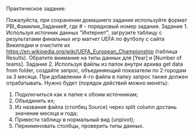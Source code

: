Практическое задание:

Пожалуйста, при сохранении домашнего задания используйте формат PBI_Фамилия_Задание#, где # - порядковый номер задания.
Задание 1. Используя источник данных "Интернет", загрузите таблицу с результатами финальных игр матчет UEFA по футболу с сайта Википедии и очистите их https://en.wikipedia.org/wiki/UEFA_European_Championship (таблица Results).
Обратите внимание на типы данных для [Year] и [Number of teams].
Задание 2. Используя файлы из папок внутри архива get data from folder, создайте запрос, объединяющий показатели по 2 городам за 3 месяца. При добавлении 4-го файла в папку запрос также должен отрабатывать.
Нужно будет (порядок действий можно менять):
1) Подключиться как к папке к обоим источникам;
2) Объединить их;
3) Из названия файла (столбец Source) через split column достань значение месяца и года;
4) Привести таблицу в нормальный вид (unpivot);
5) Переименовать столбцы, проверить типы данных.
